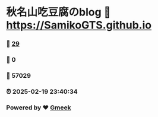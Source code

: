 # 秋名山吃豆腐のblog :link: https://SamikoGTS.github.io 
### :page_facing_up: [29](https://SamikoGTS.github.io/tag.html) 
### :speech_balloon: 0 
### :hibiscus: 57029 
### :alarm_clock: 2025-02-19 23:40:34 
### Powered by :heart: [Gmeek](https://github.com/Meekdai/Gmeek)
